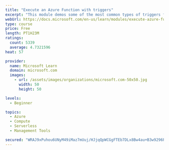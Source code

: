 ```yaml
---
title: "Execute an Azure Function with triggers"
excerpt: "This module demos some of the most common types of triggers for executing Azure Functions and how to configure them to execute your logic."
webUrl: https://docs.microsoft.com/en-us/learn/modules/execute-azure-function-with-triggers/
type: course
price: Free
length: PT1H23M
ratings:
  count: 5339
  average: 4.7321596
heat: 57

provider:
  name: Microsoft Learn
  domain: microsoft.com
  images:
    - url: /assets/images/organizations/microsoft.com-50x50.jpg
      width: 50
      height: 50

levels:
  - Beginner

topics:
  - Azure
  - Compute
  - Serverless
  - Management Tools

secured: "WRAJ9xPuhou6UNyM49iMaz7mUuj/HJjqQpWCGgFTEb7DLx8Bw4au+B3w9296PTFwN4UGlMCxt3ipKDrSvD+BJOnOg6MQwiKwH71x0NxM3QABQhOafFXAAUwFW5LDdY6QyR3smm8c1cT7b15d9oV2h40xNtrxOPAsTSnCFzMi0WuSEKeS4GGY0Qt08cszYsKu/b71RVYALch3/9mNNAvV7sXns+oiR41uITqmaD/ba8inh1ZxukKvTun/UeJSgXHNx7xvBBFtM44aleuSKV0KOk9j8ku6KJJg5tVQNT88upebYleNfL3CLOyXxkyMGoHAEfiwQlwaGpFb3I9bCbSTB0+ibjMHpiRze6yqTe/kms56UsfVQ19a3Dzyiubh1JZSU/ptcgsNqPtnX+LTHdk77QySOqdkJjXe5ut7OKI/S0c=;vZV1cskHqWqp6aEuLLeCwA=="
---
```


